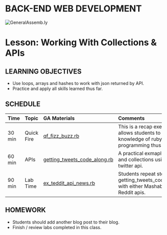 BACK-END WEB DEVELOPMENT
============================

![GeneralAssemb.ly](https://github.com/generalassembly/ga-ruby-on-rails-for-devs/raw/master/images/ga.png "GeneralAssemb.ly")


Lesson: Working With Collections & APIs
========


LEARNING OBJECTIVES
--------

-	Use loops, arrays and hashes to work with json returned by API. 
-	Practice and apply all skills learned thus far.


SCHEDULE
--------

| Time        | Topic| GA Materials| Comments |
| ------------- |:-------------|:-------------------|:-------------------|
| 30 min | Quick Fire |[qf_fizz_buzz.rb](exercises/quick_fire/qf_fizz_buzz.rb) | This is a recap exercise that allows students to test their knowledge of ruby and programming thus far. | 
| 60 min | APIs | [getting_tweets_code_along.rb](code_alongs/coa_instr_getting_tweets.rb)<br>  | A practical exmaple of loops and collections using the twitter api. |
| 90 min | Lab Time | [ex_teddit_api_news.rb](exercises/ex_teddit_api_news_.rb) | Students repeat steps from getting_tweets_code_along.rb with either Mashable, Digg or Reddit apis.|



HOMEWORK
--------
-	Students should add another blog post to their blog.
-	Finish / review labs completed in this class.




